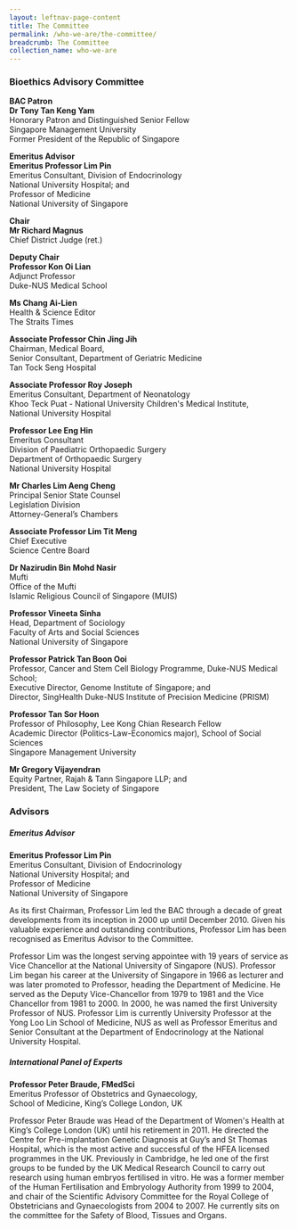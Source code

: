 ```yaml
---
layout: leftnav-page-content
title: The Committee
permalink: /who-we-are/the-committee/
breadcrumb: The Committee
collection_name: who-we-are
---
```


### **Bioethics Advisory Committee**

**BAC Patron**<br>
**Dr Tony Tan Keng Yam**<br>
Honorary Patron and Distinguished Senior Fellow<br>
Singapore Management University<br>
Former President of the Republic of Singapore

**Emeritus Advisor**<br>
**Emeritus Professor Lim Pin**<br>
Emeritus Consultant, Division of Endocrinology<br>
National University Hospital; and<br>
Professor of Medicine<br>
National University of Singapore

**Chair**<br>
**Mr Richard Magnus**<br>
Chief District Judge (ret.)

**Deputy Chair**<br>
**Professor Kon Oi Lian**<br>
Adjunct Professor<br>
Duke-NUS Medical School 

**Ms Chang Ai-Lien**<br>
Health & Science Editor<br>
The Straits Times

**Associate Professor Chin Jing Jih**<br>
Chairman, Medical Board,<br>
Senior Consultant, Department of Geriatric Medicine<br> 
Tan Tock Seng Hospital

**Associate Professor Roy Joseph**<br>
Emeritus Consultant, Department of Neonatology<br> 
Khoo Teck Puat - National University Children's Medical Institute,<br> 
National University Hospital

**Professor Lee Eng Hin**<br>
Emeritus Consultant<br>
Division of Paediatric Orthopaedic Surgery<br>
Department of Orthopaedic Surgery<br> 
National University Hospital  

**Mr Charles Lim Aeng Cheng**<br>
Principal Senior State Counsel<br>
Legislation Division<br>
Attorney-General’s Chambers

**Associate Professor Lim Tit Meng**<br>
Chief Executive<br>
Science Centre Board

**Dr Nazirudin Bin Mohd Nasir**<br>
Mufti<br>
Office of the Mufti<br>
Islamic Religious Council of Singapore (MUIS)

**Professor Vineeta Sinha**<br>
Head, Department of Sociology<br>
Faculty of Arts and Social Sciences<br>
National University of Singapore

**Professor Patrick Tan Boon Ooi**<br>
Professor, Cancer and Stem Cell Biology Programme, Duke-NUS Medical School;<br>
Executive Director, Genome Institute of Singapore; and<br>
Director, SingHealth Duke-NUS Institute of Precision Medicine (PRISM)

**Professor Tan Sor Hoon**<br>
Professor of Philosophy, Lee Kong Chian Research Fellow<br>
Academic Director (Politics-Law-Economics major), School of Social Sciences<br>
Singapore Management University

**Mr Gregory Vijayendran**<br>
Equity Partner, Rajah & Tann Singapore LLP; and<br>
President, The Law Society of Singapore

### **Advisors**

##### **Emeritus Advisor**

**Emeritus Professor Lim Pin**<br>
Emeritus Consultant, Division of Endocrinology<br>
National University Hospital; and<br>
Professor of Medicine<br>
National University of Singapore

As its first Chairman, Professor Lim led the BAC through a decade of great developments from its inception in 2000 up until December 2010. Given his valuable experience and outstanding contributions, Professor Lim has been recognised as Emeritus Advisor to the Committee.

Professor Lim was the longest serving appointee with 19 years of service as Vice Chancellor at the National University of Singapore (NUS). Professor Lim began his career at the University of Singapore in 1966 as lecturer and was later promoted to Professor, heading the Department of Medicine. He served as the Deputy Vice-Chancellor from 1979 to 1981 and the Vice Chancellor from 1981 to 2000. In 2000, he was named the first University Professor of NUS. Professor Lim is currently University Professor at the Yong Loo Lin School of Medicine, NUS as well as Professor Emeritus and Senior Consultant at the Department of Endocrinology at the National University Hospital.

##### **International Panel of Experts**

**Professor Peter Braude, FMedSci**<br>
Emeritus Professor of Obstetrics and Gynaecology,<br>
School of Medicine, King’s College London, UK

Professor Peter Braude was Head of the Department of Women's Health at King’s College London (UK) until his retirement in 2011. He directed the Centre for Pre-implantation Genetic Diagnosis at Guy’s and St Thomas Hospital, which is the most active and successful of the HFEA licensed programmes in the UK. Previously in Cambridge, he led one of the first groups to be funded by the UK Medical Research Council to carry out research using human embryos fertilised in vitro. He was a former member of the Human Fertilisation and Embryology Authority from 1999 to 2004, and chair of the Scientific Advisory Committee for the Royal College of Obstetricians and Gynaecologists from 2004 to 2007. He currently sits on the committee for the Safety of Blood, Tissues and Organs.
